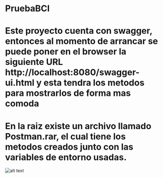 # PruebaBCI
# Este proyecto cuenta con swagger, entonces al momento de arrancar se puede poner en el browser la siguiente URL http://localhost:8080/swagger-ui.html y esta tendra los metodos para mostrarlos de forma mas comoda
# En la raiz existe un archivo llamado Postman.rar, el cual tiene los metodos creados junto con las variables de entorno usadas.

![alt text](https://github.com/hgonzalezs/PruebaBCI/main/image.jpg?raw=true)
